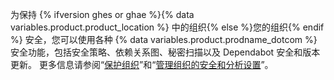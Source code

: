 为保持 {% ifversion ghes or ghae %}{% data variables.product.product_location %} 中的组织{% else %}您的组织{% endif %} 安全，您可以使用各种 {% data variables.product.prodname_dotcom %} 安全功能，包括安全策略、依赖关系图、秘密扫描以及 Dependabot 安全和版本更新。 更多信息请参阅“[保护组织](/code-security/getting-started/securing-your-organization)”和“[管理组织的安全和分析设置](/organizations/keeping-your-organization-secure/managing-security-and-analysis-settings-for-your-organization)”。
